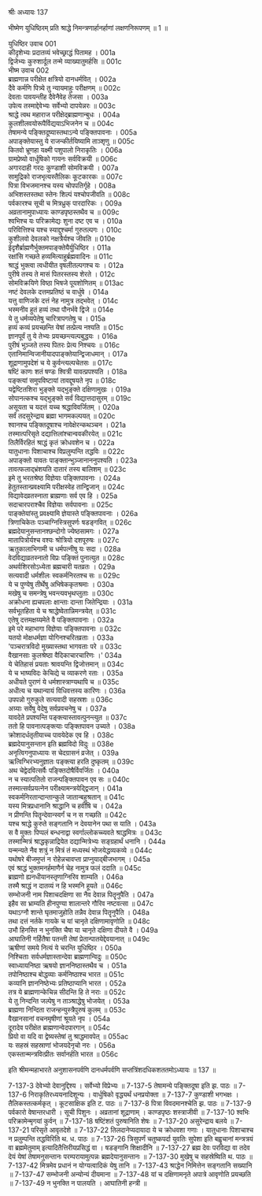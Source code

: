 श्रीः
अध्यायः 137

भीष्मेण युधिष्ठिरम् प्रति श्राद्धे निमन्त्रणार्हानर्हाणां लक्षणनिरूपणम् ॥ 1 ॥
	
युधिष्ठिर उवाच 	001  
कीदृशेभ्यः प्रदातव्यं भवेच्छ्राद्धं पितामह ।	001a  
द्विजेभ्यः कुरुशार्दूल तन्मे व्याख्यातुमर्हसि ॥	001c  
भीष्म उवाच 	002  
ब्राह्मणान्न परीक्षेत क्षत्रियो दानधर्मवित् ।	002a  
दैवे कर्मणि पित्र्ये तु न्यायमाहुः परीक्षणम् ॥	002c  
देवताः पावयन्तीह दैवेनैवेह तेजसा ।	003a  
उपेत्य तस्माद्देवेभ्यः सर्वेभ्यो दापयेन्नरः ॥	003c  
श्राद्धे त्वथ महाराज परीक्षेद्ब्राह्मणान्बुधः ।	004a  
कुलशीलवयोरूपैर्विद्ययाऽभिजनेन च ॥	004c  
तेषामन्ये पङ्क्तिदूष्यास्तथाऽन्ये पङ्क्तिपावनाः ।	005a  
अपाङ्क्तेयास्तु ये राजन्कीर्तयिष्यामि ताञ्शृणु ॥	005c  
कितवो भ्रूणहा यक्ष्मी पशुपालो निराकृतिः ।	006a  
ग्रामप्रेष्यो वार्धुषिको गायनः सर्वविक्रयी ॥	006c  
अगारदाही गरदः कुण्डाशी सोमविक्रयी ।	007a  
सामुद्रिको राजभृत्यस्तैलिकः कूटकारकः ॥	007c  
पित्रा विभजमानश्च यस्य चोपपतिर्गृहे ।	008a  
अभिशस्तस्तथा स्तेनः शिल्पं यश्चोपजीवति ॥	008c  
पर्वकारश्च सूची च मित्रध्रुक् पारदारिकः ।	009a  
अव्रतानामुपाध्यायः काण्डपृष्ठस्तथैव च ॥	009c  
श्वभिश्च यः परिक्रामेद्यः शुना दष्ट एव च ।	010a  
परिवित्तिश्च यश्च स्याद्दुश्चर्मा गुरुतल्पगः ।	010c  
कुशीलवो देवलको नक्षत्रैर्यश्च जीवति ॥	010e  
ईदृशैर्ब्राह्मणैर्भुक्तमपाङ्क्तेयैर्युधिष्ठिर ।	011a  
रक्षांसि गच्छते हव्यमित्याहुर्ब्रह्मवादिनः ॥	011c  
श्राद्धं भुक्त्वा त्वधीयीत वृषलीतल्पगश्च यः ।	012a  
पुरीषे तस्य ते मासं पितरस्तस्य शेरते ।	012c  
सोमविक्रयिणे विष्ठा भिषजे पूयशोणितम् ॥	013ac  
नष्टं देवलके दत्तमप्रतिष्ठं च वार्धुषे ।	014a  
यत्तु वाणिजके दत्तं नेह नामुत्र तद्भवेत् ।	014c  
भस्मनीव हुतं हव्यं तथा पौनर्भवे द्विजे ॥	014e  
ये तु धर्मव्यपेतेषु चारित्रापगतेषु च ।	015a  
हव्यं कव्यं प्रयच्छन्ति येषां तत्प्रेत्य नश्यति ॥	015c  
ज्ञानपूर्वं तु ये तेभ्यः प्रयच्छन्त्यल्पबुद्धयः ।	016a  
पुरीषं भुञ्जते तस्य पितरः प्रेत्य निश्चयः ॥	016c  
एतानिमान्विजानीयादपाङ्क्तेयान्द्विजाधमान् ।	017a  
शूद्राणामुपदेशं च ये कुर्वन्त्यल्पचेतसः ॥	017c  
षष्टिं काणः शतं षण्डः श्वित्री यावत्प्रपश्यति ।	018a  
पङ्क्त्यां समुपविष्टायां तावद्दूषयते नृप ॥	018c  
यद्वेष्टितशिरा भुङ्क्ते यद्भुङ्क्ते दक्षिणामुखः ।	019a  
सोपानत्कश्च यद्भुङ्क्ते सर्वं विद्यात्तदासुरम् ॥	019c  
असूयता च यदत्तं यच्च श्रद्धाविवर्जितम् ।	020a  
सर्वं तदसुरेन्द्राय ब्रह्मा भागमकल्पयत् ॥	020c  
श्वानश्च पङ्क्तिदूषाश्च नावेक्षेरन्कथञ्चन ।	021a  
तस्मात्परिसृते दद्यात्तिलांश्चान्ववकीरयेत् ॥	021c  
तिलैर्विरहितं श्राद्धं कृतं क्रोधवशेन च ।	022a  
यातुधानाः पिशाचाश्च विप्रलुम्पन्ति तद्धविः ॥	022c  
अपाङ्क्तो यावतः पाङ्क्तान्भुञ्जानाननुपश्यति ।	023a  
तावत्फलाद्भ्रंशयति दातारं तस्य बालिशम् ॥	023c  
इमे तु भरतश्रेष्ठ विज्ञेयाः पङ्क्तिपावनाः ।	024a  
हेतुतस्तान्प्रवक्ष्यामि परीक्षस्वेह तान्द्विजान् ॥	024c  
विद्यावेदव्रतस्नाता ब्राह्मणाः सर्व एव हि ।	025a  
सदाचारपराश्चैव विज्ञेयाः सर्वपावनाः ॥	025c  
पाङ्क्तेयांस्तु प्रवक्ष्यामि ज्ञेयास्ते पङ्क्तिपावनाः ।	026a  
त्रिणाचिकेतः पञ्चाग्निस्त्रिसुपर्णः षडङ्गवित् ॥	026c  
ब्रह्मदेयानुसन्तानश्छन्दोगो ज्येष्ठसामगः ।	027a  
मातापित्रोर्यश्च वश्यः श्रोत्रियो दशपूरुषः ॥	027c  
ऋतुकालाभिगामी च धर्मपत्नीषु यः सदा ।	028a  
वेदविद्याव्रतस्नातो विप्रः पङ्क्तिं पुनात्युत ॥	028c  
अथर्वशिरसोऽध्येता ब्रह्मचारी यतव्रतः ।	029a  
सत्यवादी धर्मशीलः स्वकर्मनिरतश्च सः ॥	029c  
ये च पुण्येषु तीर्थेषु अभिषेककृतश्रमाः ।	030a  
मखेषु च समन्त्रेषु भवन्त्यवभृथप्लुताः ॥	030c  
अक्रोधना ह्यचपलाः क्षान्ताः दान्ता जितेन्द्रियाः ।	031a  
सर्वभूतहिता ये च श्राद्धेष्वेतान्निमन्त्रयेत् ॥	031c  
एतेषु दत्तमक्षय्यमेते वै पङ्क्तिपावनाः ।	032a  
इमे परे महाभागा विज्ञेयाः पङ्क्तिपावनाः ॥	032c  
यतयो मोक्षधर्मज्ञा योगिनश्चरितव्रताः ।	033a  
'पञ्चरात्रविदो मुख्यास्तथा भागवताः परे ॥	033c  
वैखानसाः कुलश्रेष्ठा वैदिकाचारचारिणः ।'	034a  
ये चेतिहासं प्रयताः श्रावयन्ति द्विजोत्तमान् ॥	034c  
ये च भाष्यविदः केचिद्ये च व्याकरणे रताः ।	035a  
अधीयते पुराणं ये धर्मशास्त्राण्यथापि च ॥	035c  
अधीत्य च यथान्यायं विधिवत्तस्य कारिणः ।	036a  
उपपन्नो गुरुकुले सत्यवादी सहस्रशः ॥	036c  
अग्र्याः सर्वेषु वेदेषु सर्वप्रवचनेषु च ।	037a  
यावदेते प्रपश्यन्ति पङ्क्त्यास्तावत्पुनन्त्युत ॥	037c  
ततो हि पावनात्पङ्क्त्याः पङ्क्तिपावन उच्यते ।	038a  
क्रोशादर्धतृतीयाच्च पावयेदेक एव हि ।	038c  
ब्रह्मदेयानुसन्तान इति ब्रह्मविदो विदुः ॥	038e  
अनृत्विगनुपाध्यायः स चेदग्रासनं व्रजेत् ।	039a  
ऋत्विग्भिरभ्यनुज्ञातः पङ्क्त्या हरति दुष्कृतम् ॥	039c  
अथ चेद्वेदवित्सर्वैः पङ्क्तिदोषैर्विवर्जितः ।	040a  
न च स्यात्पतितो राजन्पङ्क्तिपावन एव सः ॥	040c  
तस्मात्सर्वप्रयत्नेन परीक्ष्यामन्त्रयेद्द्विजान् ।	041a  
स्वकर्मनिरतान्दान्तान्कुले जातान्बहुश्रतान् ॥	041c  
यस्य मित्रप्रधानानि श्राद्धानि च हवींषि च ।	042a  
न प्रीणन्ति पितॄन्देवान्स्वर्गं च न स गच्छति ॥	042c  
यश्च श्राद्धे कुरुते सङ्गतानि न देवयानेन पथा स याति ।	043a  
स वै मुक्तः पिप्पलं बन्धनाद्वा स्वर्गाल्लोकच्च्यवते श्राद्धमित्रः ॥	043c  
तस्मान्मित्रं श्राद्धकृन्नाद्रियेत दद्यान्मित्रेभ्यः सङ्ग्रहार्थं धनानि ।	044a  
यन्मन्यते नैव शत्रुं न मित्रं तं मध्यस्थं भोजयेद्धव्यकव्ये ॥	044c  
यथोषरे बीजमुप्तं न रोहेन्नचावप्ता प्राप्नुयाद्बीजभागम् ।	045a  
एवं श्राद्धं भुक्तमनर्हमाणैर्न चेह नामुत्र फलं ददाति ॥	045c  
ब्राह्मणो ह्यनधीयानस्तृणाग्निरिव शाम्यति ।	046a  
तस्मै श्राद्धं न दातव्यं न हि भस्मनि हूयते ॥	046c  
सम्भोजनी नाम पिशाचदक्षिणा सा नैव देवान्न पितॄनुपैति ।	047a  
इहैव सा भ्राम्यति हीनपुण्या शालान्तरे गौरिव नष्टवत्सा ॥	047c  
यथाऽग्नौ शान्ते घृतमाजुहोति तन्नैव देवान्न पितॄनुपैति ।	048a  
तथा दत्तं नर्तके गायके च यां चानृते दक्षिणामावृणोति ॥	048c  
उभौ हिनस्ति न भुनक्ति चैषा या चानृते दक्षिणा दीयते वै ।	049a  
आघातिनी गर्हितैषा पतन्ती तेषां प्रेतान्पातयेद्देवयानात् ॥	049c  
ऋषीणां समये नित्यं ये चरन्ति युधिष्ठिर ।	050a  
निश्चिताः सर्वधर्मज्ञास्तान्देवा ब्राह्मणान्विदुः ॥	050c  
स्वाध्यायनिष्ठा ऋषयो ज्ञाननिष्ठास्तथैव च ।	051a  
तपोनिष्ठाश्च बोद्धव्याः कर्मनिष्ठाश्च भारत ॥	051c  
कव्यानि ज्ञाननिष्ठेभ्यः प्रतिष्ठाप्यानि भारत ।	052a  
तत्र ये ब्राह्मणान्केचिन्न सीदन्ति हि ते नराः ॥	052c  
ये तु निन्दन्ति जल्पेषु न ताञ्श्राद्धेषु भोजयेत् ।	053a  
ब्राह्मणा निन्दिता राजन्हन्युस्त्रैपुरुषं कुलम् ॥	053c  
वैखानसानां वचनमृषीणां श्रूयते नृप ।	054a  
दूरादेव परीक्षेत ब्राह्मणान्वेदपारगान् ॥	054c  
प्रियो वा यदि वा द्वेष्यस्तेषां तु श्राद्धमावपेत् ॥	055ac  
यः सहस्रं सहस्राणां भोजयदेनृचो नरः ।	056a  
एकस्तान्मन्त्रवित्प्रीतः सर्वानर्हति भारत ॥ 	056c  

इति श्रीमन्महाभारते अनुशासनपर्वणि दानधर्मपर्वणि सप्तत्रिंशदधिकशततमोऽध्यायः ॥ 137 ॥

7-137-3 देवेभ्यो देवानुद्दिश्य । सर्वेभ्यो विप्रेभ्यः ॥ 7-137-5 तेषामन्ये पङ्क्तिदूषा इति झ. पाठः ॥ 7-137-6 निराकृतिरध्ययनादिशून्यः । वार्धुषिको वृद्ध्यर्थं धनप्रयोक्ता ॥ 7-137-7 कुण्डाशी भगभक्षः । तैलिकस्तत्कर्मकृत् । कूटसाक्षिक इति ट. पाठः ॥ 7-137-8 पित्रा विवदमानश्चेति झ. पाठः ॥ 7-137-9 पर्वकारो वेषान्तरधारी । सूची पिशुनः । अव्रतानां शूद्राणाम् । काण्डपृष्ठः शस्त्राजीवी ॥ 7-137-10 श्वभिः परिक्रामेन्मृगयां कुर्वन् ॥ 7-137-18 षष्टिंशतं पुरुषानिति शेषः ॥ 7-137-20 असुरेन्द्राय बलये ॥ 7-137-21 परिसृते आवृतदेशे ॥ 7-137-22 तिलदानेप्यदायादा ये च क्रोधवशा गणाः । यातुधानाः पिशाचाश्च न प्रलुम्पन्ति तद्धविरिति थ. ध. पाठः ॥ 7-137-26 त्रिसुपर्णं चतुष्कपर्दा युवतिः सुपेशा इति बह्वृचानां मन्त्रत्रयं वा ब्रह्ममेतुमाम् इत्यादितैत्तिरीयप्रसिद्धं वा । षडङ्गानि शिक्षादीनि ॥ 7-137-27 ब्रह्म देवः परविद्या वा तदेव देयं येषां तेषामनुसन्तानः परम्परायामुत्पन्नः ब्रह्मदेयानुसन्तानः ॥ 7-137-30 मुखेषु च सहस्रेष्विति थ. पाठः ॥ 7-137-42 मित्रमेव प्रधानं न योग्यत्वादिकं येषु तानि ॥ 7-137-43 श्राद्धेन निमित्तेन सङ्गतानि सख्यानि ॥ 7-137-47 सम्भोजनी अन्योन्यं दीयमाना ॥ 7-137-48 यां च दक्षिणामनृते अपात्रे आवृणोति प्रयच्छति ॥ 7-137-49 न भुनक्ति न पालयति । आघातिनी हन्त्री ॥
